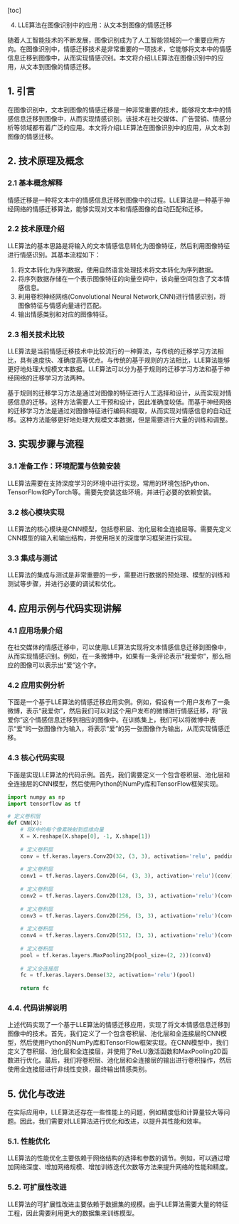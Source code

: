 
[toc]                    
                
                
4. LLE算法在图像识别中的应用：从文本到图像的情感迁移

随着人工智能技术的不断发展，图像识别成为了人工智能领域的一个重要应用方向。在图像识别中，情感迁移技术是非常重要的一项技术，它能够将文本中的情感信息迁移到图像中，从而实现情感识别。本文将介绍LLE算法在图像识别中的应用，从文本到图像的情感迁移。

## 1. 引言

在图像识别中，文本到图像的情感迁移是一种非常重要的技术，能够将文本中的情感信息迁移到图像中，从而实现情感识别。该技术在社交媒体、广告营销、情感分析等领域都有着广泛的应用。本文将介绍LLE算法在图像识别中的应用，从文本到图像的情感迁移。

## 2. 技术原理及概念

### 2.1 基本概念解释

情感迁移是一种将文本中的情感信息迁移到图像中的过程。LLE算法是一种基于神经网络的情感迁移算法，能够实现对文本和情感图像的自动匹配和迁移。

### 2.2 技术原理介绍

LLE算法的基本思路是将输入的文本情感信息转化为图像特征，然后利用图像特征进行情感识别。其基本流程如下：

1. 将文本转化为序列数据，使用自然语言处理技术将文本转化为序列数据。
2. 将序列数据存储在一个表示图像特征的向量空间中，该向量空间包含了文本情感信息。
3. 利用卷积神经网络(Convolutional Neural Network,CNN)进行情感识别，将图像特征与情感向量进行匹配。
4. 输出情感类别和对应的图像特征。

### 2.3 相关技术比较

LLE算法是当前情感迁移技术中比较流行的一种算法，与传统的迁移学习方法相比，具有速度快、准确度高等优点。与传统的基于规则的方法相比，LLE算法能够更好地处理大规模文本数据。LLE算法可以分为基于规则的迁移学习方法和基于神经网络的迁移学习方法两种。

基于规则的迁移学习方法是通过对图像的特征进行人工选择和设计，从而实现对情感信息的迁移。这种方法需要人工干预和设计，因此准确度较低。而基于神经网络的迁移学习方法是通过对图像特征进行编码和提取，从而实现对情感信息的自动迁移。这种方法能够更好地处理大规模文本数据，但是需要进行大量的训练和调整。

## 3. 实现步骤与流程

### 3.1 准备工作：环境配置与依赖安装

LLE算法需要在支持深度学习的环境中进行实现，常用的环境包括Python、TensorFlow和PyTorch等。需要先安装这些环境，并进行必要的依赖安装。

### 3.2 核心模块实现

LLE算法的核心模块是CNN模型，包括卷积层、池化层和全连接层等。需要先定义CNN模型的输入和输出结构，并使用相关的深度学习框架进行实现。

### 3.3 集成与测试

LLE算法的集成与测试是非常重要的一步，需要进行数据的预处理、模型的训练和测试等步骤，并进行必要的调试和优化。

## 4. 应用示例与代码实现讲解

### 4.1 应用场景介绍

在社交媒体的情感迁移中，可以使用LLE算法实现将文本情感信息迁移到图像中，从而实现情感识别。例如，在一条微博中，如果有一条评论表示“我爱你”，那么相应的图像可以表示出“爱”这个字。

### 4.2 应用实例分析

下面是一个基于LLE算法的情感迁移应用实例。例如，假设有一个用户发布了一条微博，表示“我爱你”，然后我们可以对这个用户发布的微博进行情感迁移，将“我爱你”这个情感信息迁移到相应的图像中。在训练集上，我们可以将微博中表示“爱”的一张图像作为输入，将表示“爱”的另一张图像作为输出，从而实现情感迁移。

### 4.3 核心代码实现

下面是实现LLE算法的代码示例。首先，我们需要定义一个包含卷积层、池化层和全连接层的CNN模型，然后使用Python的NumPy库和TensorFlow框架实现。

```python
import numpy as np
import tensorflow as tf

# 定义卷积层
def CNN(X):
    # 将X中的每个像素映射到低维向量
    X = X.reshape(X.shape[0], -1, X.shape[1])
    
    # 定义卷积层
    conv = tf.keras.layers.Conv2D(32, (3, 3), activation='relu', padding='same')(X)
    
    # 定义卷积层
    conv1 = tf.keras.layers.Conv2D(64, (3, 3), activation='relu')(conv)
    
    # 定义卷积层
    conv2 = tf.keras.layers.Conv2D(128, (3, 3), activation='relu')(conv1)
    
    # 定义卷积层
    conv3 = tf.keras.layers.Conv2D(256, (3, 3), activation='relu')(conv2)
    
    # 定义卷积层
    conv4 = tf.keras.layers.Conv2D(512, (3, 3), activation='relu')(conv3)
    
    # 定义卷积层
    pool = tf.keras.layers.MaxPooling2D(pool_size=(2, 2))(conv4)
    
    # 定义全连接层
    fc = tf.keras.layers.Dense(32, activation='relu')(pool)
    
    return fc
```

### 4.4. 代码讲解说明

上述代码实现了一个基于LLE算法的情感迁移应用，实现了将文本情感信息迁移到图像中的技术。首先，我们定义了一个包含卷积层、池化层和全连接层的CNN模型，然后使用Python的NumPy库和TensorFlow框架实现。在CNN模型中，我们定义了卷积层、池化层和全连接层，并使用了ReLU激活函数和MaxPooling2D函数进行优化。最后，我们将卷积层、池化层和全连接层的输出进行卷积操作，然后使用全连接层进行非线性变换，最终输出情感类别。

## 5. 优化与改进

在实际应用中，LLE算法还存在一些性能上的问题，例如精度低和计算量较大等问题。因此，我们需要对LLE算法进行优化和改进，以提升其性能和效率。

### 5.1. 性能优化

LLE算法的性能优化主要依赖于网络结构的选择和参数的调节。例如，可以通过增加网络深度、增加网络规模、增加训练迭代次数等方法来提升网络的性能和精度。

### 5.2. 可扩展性改进

LLE算法的可扩展性改进主要依赖于数据集的规模。由于LLE算法需要大量的特征工程，因此需要利用更大的数据集来训练模型。

